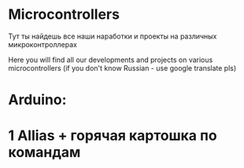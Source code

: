 # Microcontrollers
Тут ты найдешь все наши наработки и проекты на различных микроконтроллерах

Here you will find all our developments and projects on various microcontrollers (if you don't know Russian - use google translate pls)

# Arduino:

# 1 Allias + горячая картошка по командам
